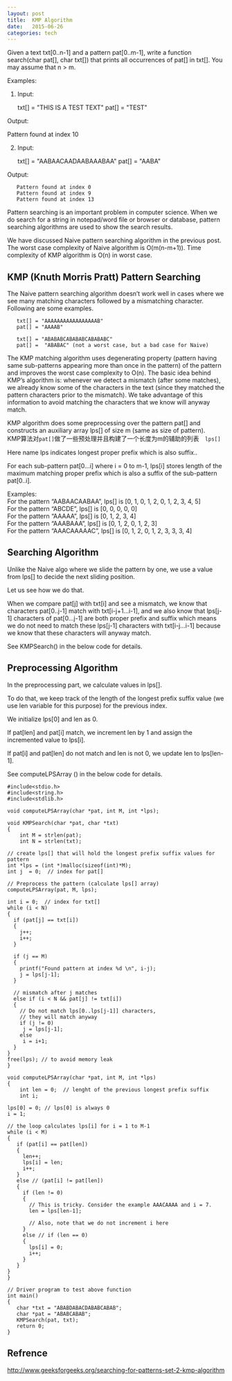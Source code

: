 ```yaml
---
layout: post
title:  KMP Algorithm 
date:   2015-06-26
categories: tech
---
```


Given a text txt[0..n-1] and a pattern pat[0..m-1], write a function search(char pat[], char txt[]) that prints all occurrences of pat[] in txt[]. You may assume that n > m.

Examples:
1) Input:

	  txt[] =  "THIS IS A TEST TEXT"
	  pat[] = "TEST"

Output:

   Pattern found at index 10

2) Input:

	  txt[] =  "AABAACAADAABAAABAA"
	  pat[] = "AABA"

Output:

	   Pattern found at index 0
	   Pattern found at index 9
	   Pattern found at index 13

Pattern searching is an important problem in computer science. When we do search for a string in notepad/word file or browser or database, pattern searching algorithms are used to show the search results.

We have discussed Naive pattern searching algorithm in the previous post. The worst case complexity of Naive algorithm is O(m(n-m+1)). Time complexity of KMP algorithm is O(n) in worst case.

## KMP (Knuth Morris Pratt) Pattern Searching  

The Naive pattern searching algorithm doesn’t work well in cases where we see many matching characters followed by a mismatching character. Following are some examples.

	   txt[] = "AAAAAAAAAAAAAAAAAB"
	   pat[] = "AAAAB"

	   txt[] = "ABABABCABABABCABABABC"
	   pat[] =  "ABABAC" (not a worst case, but a bad case for Naive)

The KMP matching algorithm uses degenerating property (pattern having same sub-patterns appearing more than once in the pattern) of the pattern and improves the worst case complexity to O(n). The basic idea behind KMP’s algorithm is: whenever we detect a mismatch (after some matches), we already know some of the characters in the text (since they matched the pattern characters prior to the mismatch). We take advantage of this information to avoid matching the characters that we know will anyway match.  

KMP algorithm does some preprocessing over the pattern pat[] and constructs an auxiliary array lps[] of size m (same as size of pattern).   
KMP算法对`pat[]`做了一些预处理并且构建了一个长度为m的辅助的列表　`lps[]`

Here name lps indicates longest proper prefix which is also suffix..   

For each sub-pattern pat[0…i] where i = 0 to m-1, lps[i] stores length of the maximum matching proper prefix which is also a suffix of the sub-pattern pat[0..i]. 



Examples:  
For the pattern “AABAACAABAA”, lps[] is [0, 1, 0, 1, 2, 0, 1, 2, 3, 4, 5]  
For the pattern “ABCDE”, lps[] is [0, 0, 0, 0, 0]  
For the pattern “AAAAA”, lps[] is [0, 1, 2, 3, 4]  
For the pattern “AAABAAA”, lps[] is [0, 1, 2, 0, 1, 2, 3]  
For the pattern “AAACAAAAAC”, lps[] is [0, 1, 2, 0, 1, 2, 3, 3, 3, 4]  

## Searching Algorithm

Unlike the Naive algo where we slide the pattern by one, we use a value from lps[] to decide the next sliding position.   

Let us see how we do that.  

When we compare pat[j] with txt[i] and see a mismatch, we know that characters pat[0..j-1] match with txt[i-j+1…i-1], and we also know that lps[j-1] characters of pat[0…j-1] are both proper prefix and suffix which means we do not need to match these lps[j-1] characters with txt[i-j…i-1] because we know that these characters will anyway match.  

See KMPSearch() in the below code for details.  



## Preprocessing Algorithm
In the preprocessing part, we calculate values in lps[].  

To do that, we keep track of the length of the longest prefix suffix value (we use len variable for this purpose) for the previous index.  

We initialize lps[0] and len as 0.  

If pat[len] and pat[i] match, we increment len by 1 and assign the incremented value to lps[i].  

If pat[i] and pat[len] do not match and len is not 0, we update len to lps[len-1].  

See computeLPSArray () in the below code for details.  


	#include<stdio.h>
	#include<string.h>
	#include<stdlib.h>
	 
	void computeLPSArray(char *pat, int M, int *lps);
	 
	void KMPSearch(char *pat, char *txt)
	{
	    int M = strlen(pat);
	    int N = strlen(txt);
 
    // create lps[] that will hold the longest prefix suffix values for pattern
    int *lps = (int *)malloc(sizeof(int)*M);
    int j  = 0;  // index for pat[]
 
    // Preprocess the pattern (calculate lps[] array)
    computeLPSArray(pat, M, lps);
 
    int i = 0;  // index for txt[]
    while (i < N)
    {
      if (pat[j] == txt[i])
      {
        j++;
        i++;
      }
 
      if (j == M)
      {
        printf("Found pattern at index %d \n", i-j);
        j = lps[j-1];
      }
 
      // mismatch after j matches
      else if (i < N && pat[j] != txt[i])
      {
        // Do not match lps[0..lps[j-1]] characters,
        // they will match anyway
        if (j != 0)
         j = lps[j-1];
        else
         i = i+1;
      }
    }
    free(lps); // to avoid memory leak
	}
	 
	void computeLPSArray(char *pat, int M, int *lps)
	{
	    int len = 0;  // lenght of the previous longest prefix suffix
	    int i;
 
    lps[0] = 0; // lps[0] is always 0
    i = 1;
 
    // the loop calculates lps[i] for i = 1 to M-1
    while (i < M)
    {
       if (pat[i] == pat[len])
       {
         len++;
         lps[i] = len;
         i++;
       }
       else // (pat[i] != pat[len])
       {
         if (len != 0)
         {
           // This is tricky. Consider the example AAACAAAA and i = 7.
           len = lps[len-1];
 
           // Also, note that we do not increment i here
         }
         else // if (len == 0)
         {
           lps[i] = 0;
           i++;
         }
       }
    }
	}
 
	// Driver program to test above function
	int main()
	{
	   char *txt = "ABABDABACDABABCABAB";
	   char *pat = "ABABCABAB";
	   KMPSearch(pat, txt);
	   return 0;
	}

## Refrence  
http://www.geeksforgeeks.org/searching-for-patterns-set-2-kmp-algorithm

